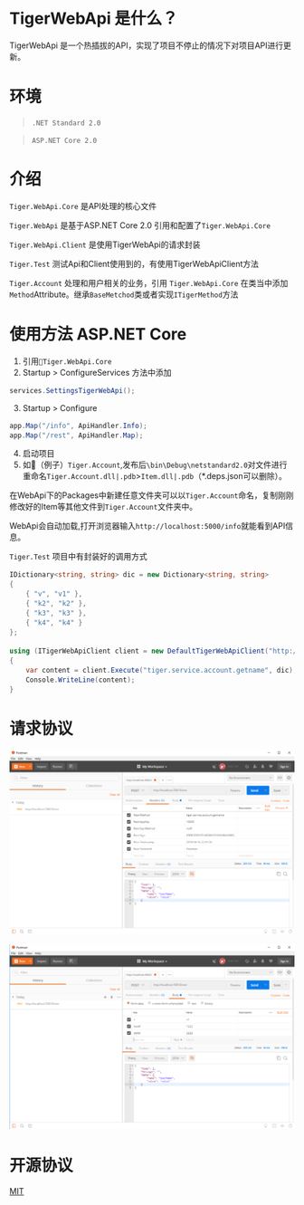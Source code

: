 # TigerWebApi 是什么？
TigerWebApi 是一个热插拔的API，实现了项目不停止的情况下对项目API进行更新。

# 环境
>`.NET Standard 2.0`

>`ASP.NET Core 2.0`

# 介绍
`Tiger.WebApi.Core` 是API处理的核心文件

`Tiger.WebApi` 是基于ASP.NET Core 2.0 引用和配置了`Tiger.WebApi.Core`

`Tiger.WebApi.Client` 是使用TigerWebApi的请求封装

`Tiger.Test` 测试Api和Client使用到的，有使用TigerWebApiClient方法

`Tiger.Account` 处理和用户相关的业务，引用 `Tiger.WebApi.Core` 在类当中添加`Method`Attribute。继承`BaseMetchod`类或者实现`ITigerMethod`方法
# 使用方法 ASP.NET Core
1. 引用`Tiger.WebApi.Core`
2. Startup > ConfigureServices 方法中添加
```cs
services.SettingsTigerWebApi();
```
3. Startup > Configure 
```cs
app.Map("/info", ApiHandler.Info);
app.Map("/rest", ApiHandler.Map);
```
4. 启动项目
5. 如🌰（例子）`Tiger.Account`,发布后`\bin\Debug\netstandard2.0`对文件进行重命名`Tiger.Account.dll|.pdb`>`Item.dll|.pdb`（*.deps.json可以删除）。

在WebApi下的Packages中新建任意文件夹可以以`Tiger.Account`命名，复制刚刚修改好的Item等其他文件到`Tiger.Account`文件夹中。

WebApi会自动加载,打开浏览器输入`http://localhost:5000/info`就能看到API信息。

`Tiger.Test` 项目中有封装好的调用方式
```cs
IDictionary<string, string> dic = new Dictionary<string, string>
{
    { "v", "v1" },
    { "k2", "k2" },
    { "k3", "k3" },
    { "k4", "k4" }
};

using (ITigerWebApiClient client = new DefaultTigerWebApiClient("http://localhost:5000/rest", "10000", "qwerasdfzxcv"))
{
    var content = client.Execute("tiger.service.account.getname", dic);
    Console.WriteLine(content);
}
```
# 请求协议
![请求协议](https://github.com/DeyiXu/TigerWebApi/raw/master/images/headers.png)

![请求参数](https://github.com/DeyiXu/TigerWebApi/raw/master/images/values.png)

# 开源协议
[MIT](https://github.com/DeyiXu/TigerWebApi/blob/master/LICENSE)
